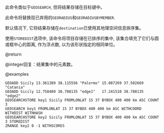 此命令类似于`GEOSEARCH`, 但将结果存储在目标键中。

此命令将替换现已弃用的`GEORADIUS`和`GEORADIUSBYMEMBER`.

默认情况下, 它将结果存储在`destination`已使用其地理空间信息排序集。

使用`STOREDIST`选项中, 该命令将项目存储在已排序的集中, 该集合填充了它们与圆或框中心的距离, 作为浮点数, 以为该形状指定的相同单位。

@return

@integer回复：结果集中的元素数。

@examples

```cli
GEOADD Sicily 13.361389 38.115556 "Palermo" 15.087269 37.502669 "Catania"
GEOADD Sicily 12.758489 38.788135 "edge1"   17.241510 38.788135 "edge2" 
GEOSEARCHSTORE key1 Sicily FROMLONLAT 15 37 BYBOX 400 400 km ASC COUNT 3
GEOSEARCH key1 FROMLONLAT 15 37 BYBOX 400 400 km ASC WITHCOORD WITHDIST WITHHASH
GEOSEARCHSTORE key2 Sicily FROMLONLAT 15 37 BYBOX 400 400 km ASC COUNT 3 STOREDIST
ZRANGE key2 0 -1 WITHSCORES
```
